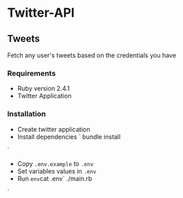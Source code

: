 # Twitter-API

## Tweets

Fetch any user's tweets based on the credentials you have

### Requirements
* Ruby version 2.4.1
* Twitter Application

### Installation

* Create twitter application
* Install dependencies
`
bundle install

`
* Copy `.env.example` to `.env`
* Set variables values in `.env`
* Run
`
env `cat .env` ./main.rb

`
